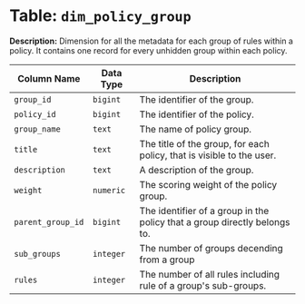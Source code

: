 # Table: `dim_policy_group`

**Description:** Dimension for all the metadata for each group of rules within a policy. It contains one record for every unhidden group within each policy.


| Column Name | Data Type | Description |
|-------------|-----------|-------------|
| `group_id` | `bigint` | The identifier of the group. |
| `policy_id` | `bigint` | The identifier of the policy. |
| `group_name` | `text` | The name of policy group. |
| `title` | `text` | The title of the group, for each policy, that is visible to the user. |
| `description` | `text` | A description of the group. |
| `weight` | `numeric` | The scoring weight of the policy group. |
| `parent_group_id` | `bigint` | The identifier of a group in the policy that a group directly belongs to. |
| `sub_groups` | `integer` | The number of groups decending from a group |
| `rules` | `integer` | The number of all rules including rule of a group's sub-groups. |